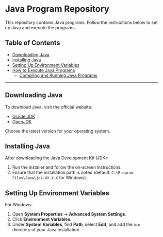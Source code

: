 # Java Program Repository

This repository contains Java programs. Follow the instructions below to set up Java and execute the programs.

## Table of Contents
- [Downloading Java](#downloading-java)
- [Installing Java](#installing-java)
- [Setting Up Environment Variables](#setting-up-environment-variables)
- [How to Execute Java Programs](#how-to-execute-java-programs)
  - [Compiling and Running Java Programs](#compiling-and-running-java-programs)

---

## Downloading Java
To download Java, visit the official website:
- [Oracle JDK](https://www.oracle.com/java/technologies/javase-downloads.html)
- [OpenJDK](https://jdk.java.net/)

Choose the latest version for your operating system.

## Installing Java
After downloading the Java Development Kit (JDK):
1. Run the installer and follow the on-screen instructions.
2. Ensure that the installation path is noted (default: `C:\Program Files\Java\jdk-XX.X.X` for Windows).

## Setting Up Environment Variables
For Windows:
1. Open **System Properties** → **Advanced System Settings**.
2. Click **Environment Variables**.
3. Under **System Variables**, find **Path**, select **Edit**, and add the `bin` directory of your Java installation.
